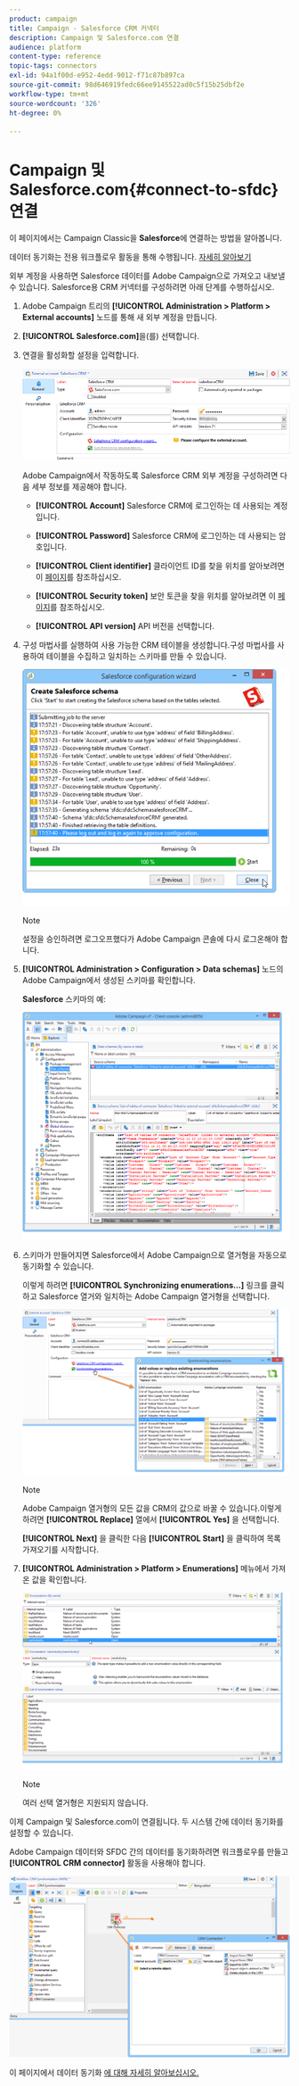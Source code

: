 ```yaml
---
product: campaign
title: Campaign - Salesforce CRM 커넥터
description: Campaign 및 Salesforce.com 연결
audience: platform
content-type: reference
topic-tags: connectors
exl-id: 94a1f00d-e952-4edd-9012-f71c87b897ca
source-git-commit: 98d646919fedc66ee9145522ad0c5f15b25dbf2e
workflow-type: tm+mt
source-wordcount: '326'
ht-degree: 0%

---
```


# Campaign 및 Salesforce.com{#connect-to-sfdc} 연결

이 페이지에서는 Campaign Classic을 **Salesforce**&#x200B;에 연결하는 방법을 알아봅니다.

데이터 동기화는 전용 워크플로우 활동을 통해 수행됩니다. [자세히 알아보기](../../platform/using/crm-data-sync.md)


외부 계정을 사용하면 Salesforce 데이터를 Adobe Campaign으로 가져오고 내보낼 수 있습니다.
Salesforce용 CRM 커넥터를 구성하려면 아래 단계를 수행하십시오.

1. Adobe Campaign 트리의 **[!UICONTROL Administration > Platform > External accounts]** 노드를 통해 새 외부 계정을 만듭니다.
1. **[!UICONTROL Salesforce.com]**&#x200B;을(를) 선택합니다.
1. 연결을 활성화할 설정을 입력합니다.

   ![](assets/ext_account_17.png)

   Adobe Campaign에서 작동하도록 Salesforce CRM 외부 계정을 구성하려면 다음 세부 정보를 제공해야 합니다.

   * **[!UICONTROL Account]**
Salesforce CRM에 로그인하는 데 사용되는 계정입니다.

   * **[!UICONTROL Password]**
Salesforce CRM에 로그인하는 데 사용되는 암호입니다.

   * **[!UICONTROL Client identifier]**
클라이언트 ID를 찾을 위치를 알아보려면 이  [페이지](https://help.salesforce.com/articleView?id=000205876&amp;type=1)를 참조하십시오.

   * **[!UICONTROL Security token]**
보안 토큰을 찾을 위치를 알아보려면 이  [페이지](https://help.salesforce.com/articleView?id=000205876&amp;type=1)를 참조하십시오.

   * **[!UICONTROL API version]**
API 버전을 선택합니다.
1. 구성 마법사를 실행하여 사용 가능한 CRM 테이블을 생성합니다.구성 마법사를 사용하여 테이블을 수집하고 일치하는 스키마를 만들 수 있습니다.

   ![](assets/crm_connectors_sfdc_launch.png)

   >[!NOTE]
   >
   >설정을 승인하려면 로그오프했다가 Adobe Campaign 콘솔에 다시 로그온해야 합니다.

1. **[!UICONTROL Administration > Configuration > Data schemas]** 노드의 Adobe Campaign에서 생성된 스키마를 확인합니다.

   **Salesforce** 스키마의 예:

   ![](assets/crm_connectors_sfdc_table.png)

1. 스키마가 만들어지면 Salesforce에서 Adobe Campaign으로 열거형을 자동으로 동기화할 수 있습니다.

   이렇게 하려면 **[!UICONTROL Synchronizing enumerations...]** 링크를 클릭하고 Salesforce 열거와 일치하는 Adobe Campaign 열거형을 선택합니다.



   ![](assets/crm_connectors_sfdc_enum.png)

   >[!NOTE]
   >
   >Adobe Campaign 열거형의 모든 값을 CRM의 값으로 바꿀 수 있습니다.이렇게 하려면 **[!UICONTROL Replace]** 열에서 **[!UICONTROL Yes]** 을 선택합니다.


   **[!UICONTROL Next]** 을 클릭한 다음 **[!UICONTROL Start]** 을 클릭하여 목록 가져오기를 시작합니다.

1. **[!UICONTROL Administration > Platform > Enumerations]** 메뉴에서 가져온 값을 확인합니다.

   ![](assets/crm_connectors_sfdc_exe.png)

   >[!NOTE]
   >
   > 여러 선택 열거형은 지원되지 않습니다.

이제 Campaign 및 Salesforce.com이 연결됩니다. 두 시스템 간에 데이터 동기화를 설정할 수 있습니다.

Adobe Campaign 데이터와 SFDC 간의 데이터를 동기화하려면 워크플로우를 만들고 **[!UICONTROL CRM connector]** 활동을 사용해야 합니다.

![](assets/crm_connectors_sfdc_wf.png)

이 페이지에서 데이터 동기화 [에 대해 자세히 알아보십시오.](../../platform/using/crm-data-sync.md)
